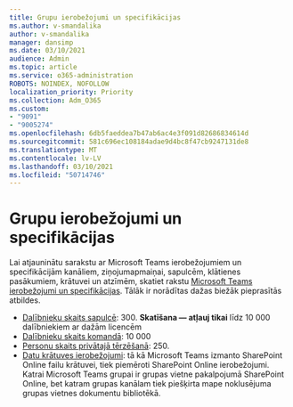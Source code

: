 ```yaml
---
title: Grupu ierobežojumi un specifikācijas
ms.author: v-smandalika
author: v-smandalika
manager: dansimp
ms.date: 03/10/2021
audience: Admin
ms.topic: article
ms.service: o365-administration
ROBOTS: NOINDEX, NOFOLLOW
localization_priority: Priority
ms.collection: Adm_O365
ms.custom:
- "9091"
- "9005274"
ms.openlocfilehash: 6db5faeddea7b47ab6ac4e3f091d82686834614d
ms.sourcegitcommit: 581c696ec108184adae9d4bc8f47cb9247131de8
ms.translationtype: MT
ms.contentlocale: lv-LV
ms.lasthandoff: 03/10/2021
ms.locfileid: "50714746"
---
```

# <a name="teams-limits-and-specifications"></a>Grupu ierobežojumi un specifikācijas

Lai atjauninātu sarakstu ar Microsoft Teams ierobežojumiem un specifikācijām kanāliem, ziņojumapmaiņai, sapulcēm, klātienes pasākumiem, krātuvei un atzīmēm, skatiet rakstu [Microsoft Teams ierobežojumi un specifikācijas](https://docs.microsoft.com/microsoftteams/limits-specifications-teams). Tālāk ir norādītas dažas biežāk pieprasītās atbildes.

- [Dalībnieku skaits sapulcē](https://docs.microsoft.com/microsoftteams/limits-specifications-teams#meetings-and-calls): 300. **Skatīšana — atļauj tikai** līdz 10 000 dalībniekiem ar dažām licencēm
- [Dalībnieku skaits komandā](https://docs.microsoft.com/microsoftteams/limits-specifications-teams#teams-and-channels): 10 000
- [Personu skaits privātajā tērzēšanā](https://docs.microsoft.com/microsoftteams/limits-specifications-teams#chat): 250. 
- [Datu krātuves ierobežojumi](https://docs.microsoft.com/microsoftteams/limits-specifications-teams#storage): tā kā Microsoft Teams izmanto SharePoint Online failu krātuvei, tiek piemēroti SharePoint Online ierobežojumi. Katrai Microsoft Teams grupai ir grupas vietne pakalpojumā SharePoint Online, bet katram grupas kanālam tiek piešķirta mape noklusējuma grupas vietnes dokumentu bibliotēkā.

